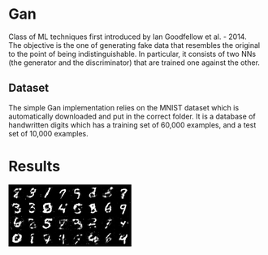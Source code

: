 # Gan
Class of ML techniques first introduced by Ian Goodfellow et al. - 2014.  
The objective is the one of generating fake data that resembles the original to the point of being indistinguishable.
In particular, it consists of two NNs (the generator and the discriminator) that are trained one against the other.

## Dataset
The simple Gan implementation relies on the MNIST dataset which is automatically downloaded and put in the correct folder. It is a database of handwritten digits which has a training set of 60,000 examples, and a test set of 10,000 examples.

# Results
![](saved_images/generated.png)